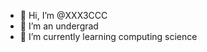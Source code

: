 - 👋 Hi, I’m @XXX3CCC
- 💞️ I’m an undergrad
- 🌱 I’m currently learning computing science


<!---
XXX3CCC/XXX3CCC is a ✨ special ✨ repository because its `README.md` (this file) appears on your GitHub profile.
You can click the Preview link to take a look at your changes.
--->
